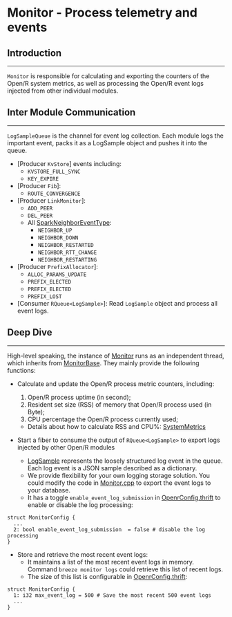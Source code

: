 # Monitor - Process telemetry and events

## Introduction

---

`Monitor` is responsible for calculating and exporting the counters of the
Open/R system metrics, as well as processing the Open/R event logs injected from
other individual modules.

## Inter Module Communication

---

`LogSampleQueue` is the channel for event log collection. Each module logs the
important event, packs it as a LogSample object and pushes it into the queue.

- [Producer `KvStore`] events including:
  - `KVSTORE_FULL_SYNC`
  - `KEY_EXPIRE`
- [Producer `Fib`]:
  - `ROUTE_CONVERGENCE`
- [Producer `LinkMonitor`]:
  - `ADD_PEER`
  - `DEL_PEER`
  - All
    [SparkNeighborEventType](https://github.com/facebook/openr/blob/master/openr/if/Spark.thrift):
    - `NEIGHBOR_UP`
    - `NEIGHBOR_DOWN`
    - `NEIGHBOR_RESTARTED`
    - `NEIGHBOR_RTT_CHANGE`
    - `NEIGHBOR_RESTARTING`
- [Producer `PrefixAllocator`]:
  - `ALLOC_PARAMS_UPDATE`
  - `PREFIX_ELECTED`
  - `PREFIX_ELECTED`
  - `PREFIX_LOST`
- [Consumer `RQueue<LogSample>`]: Read `LogSample` object and process all event
  logs.

## Deep Dive

---

High-level speaking, the instance of
[Monitor](https://github.com/facebook/openr/blob/master/openr/monitor/Monitor.cpp)
runs as an independent thread, which inherits from
[MonitorBase](https://github.com/facebook/openr/blob/master/openr/monitor/MonitorBase.cpp).
They mainly provide the following functions:

- Calculate and update the Open/R process metric counters, including:

  1. Open/R process uptime (in second);
  2. Resident set size (RSS) of memory that Open/R process used (in Byte);
  3. CPU percentage the Open/R process currently used;

  - Details about how to calculate RSS and CPU%:
    [SystemMetrics](https://github.com/facebook/openr/blob/master/openr/monitor/SystemMetrics.cpp)

- Start a fiber to consume the output of `RQueue<LogSample>` to export logs
  injected by other Open/R modules
  - [LogSample](https://github.com/facebook/openr/blob/master/openr/monitor/LogSample.h)
    represents the loosely structured log event in the queue. Each log event is
    a JSON sample described as a dictionary.
  - We provide flexibility for your own logging storage solution. You could
    modify the code in
    [Monitor.cpp](https://github.com/facebook/openr/blob/master/openr/monitor/Monitor.cpp)
    to export the event logs to your database.
  - It has a toggle `enable_event_log_submission` in
    [OpenrConfig.thrift](https://github.com/facebook/openr/blob/master/openr/if/OpenrConfig.thrift)
    to enable or disable the log processing:

```
struct MonitorConfig {
  ...
  2: bool enable_event_log_submission  = false # disable the log processing
}
```

- Store and retrieve the most recent event logs:
  - It maintains a list of the most recent event logs in memory. Command
    `breeze monitor logs` could retrieve this list of recent logs.
  - The size of this list is configurable in
    [OpenrConfig.thrift](https://github.com/facebook/openr/blob/master/openr/if/OpenrConfig.thrift):

```
struct MonitorConfig {
  1: i32 max_event_log = 500 # Save the most recent 500 event logs
  ...
}
```
